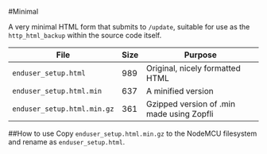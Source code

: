 #Minimal

A very minimal HTML form that submits to `/update`, suitable for use as 
the `http_html_backup` within the source code itself.

| File                        | Size    | Purpose                                   |
|-----------------------------|---------|-------------------------------------------|
| `enduser_setup.html`        | 989     | Original, nicely formatted HTML           |
| `enduser_setup.html.min`    | 637     | A minified version                        |
| `enduser_setup.html.min.gz` | 361     | Gzipped version of .min made using Zopfli |

##How to use
Copy `enduser_setup.html.min.gz` to the NodeMCU filesystem and rename as `enduser_setup.html`.
